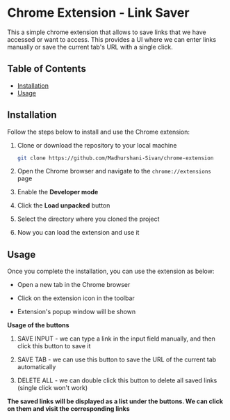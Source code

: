 # Chrome Extension - Link Saver

This a simple chrome extension that allows to save links that we have accessed or want to access. This provides a UI where we can enter links manually or save the current tab's URL with a single click.

## Table of Contents

  - [Installation](#installation)
  - [Usage](#usage)

## Installation

Follow the steps below to install and use the Chrome extension:

1. Clone or download the repository to your local machine
   ```bash
   git clone https://github.com/Madhurshani-Sivan/chrome-extension

2. Open the Chrome browser and navigate to the `chrome://extensions` page

3. Enable the **Developer mode**

4. Click the **Load unpacked** button

5. Select the directory where you cloned the project

6. Now you can load the extension and use it

## Usage

Once you complete the installation, you can use the extension as below:

* Open a new tab in the Chrome browser

* Click on the extension icon in the toolbar

* Extension's popup window will be shown

**Usage of the buttons**

1. SAVE INPUT - we can type a link in the input field manually, and then click this button to save it

2. SAVE TAB - we can use this button to save the URL of the current tab automatically

3. DELETE ALL - we can double click this button to delete all saved links (single click won't work)

**The saved links will be displayed as a list under the buttons. We can click on them and visit the corresponding links**